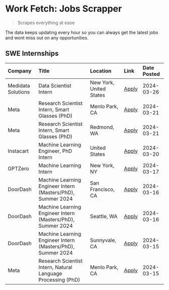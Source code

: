 # Work Fetch: Jobs Scrapper
> Scrapes everything at ease

The data keeps updating every hour so you can always get the latest jobs and wont miss out on any opportunities.

## SWE Internships
<!--START_SECTION:workfetch-->
| Company            | Title                                                        | Location                | Link                                                                                                                                                                                                                                                                     | Date Posted   |
|:-------------------|:-------------------------------------------------------------|:------------------------|:-------------------------------------------------------------------------------------------------------------------------------------------------------------------------------------------------------------------------------------------------------------------------|:--------------|
| Medidata Solutions | Data Scientist Intern                                        | New York, United States | [Apply](https://www.linkedin.com/jobs/view/data-scientist-intern-at-medidata-solutions-3810253704?refId=r7INaVySav7RM2LmgzodqA%3D%3D&trackingId=MiD2AmvRC3zGClcPzop%2FgA%3D%3D&position=10&pageNum=0&trk=public_jobs_jserp-result_search-card)                           | 2024-03-26    |
| Meta               | Research Scientist Intern, Smart Glasses (PhD)               | Menlo Park, CA          | [Apply](https://www.linkedin.com/jobs/view/research-scientist-intern-smart-glasses-phd-at-meta-3811308332?refId=r7INaVySav7RM2LmgzodqA%3D%3D&trackingId=lYNhHjeNJPAYrRLmx2g0cw%3D%3D&position=12&pageNum=0&trk=public_jobs_jserp-result_search-card)                     | 2024-03-21    |
| Meta               | Research Scientist Intern, Smart Glasses (PhD)               | Redmond, WA             | [Apply](https://www.linkedin.com/jobs/view/research-scientist-intern-smart-glasses-phd-at-meta-3811304794?refId=r7INaVySav7RM2LmgzodqA%3D%3D&trackingId=VqH7fdk3gmPKQuuSHsfyxw%3D%3D&position=13&pageNum=0&trk=public_jobs_jserp-result_search-card)                     | 2024-03-21    |
| Instacart          | Machine Learning Engineer, PhD Intern                        | United States           | [Apply](https://www.linkedin.com/jobs/view/machine-learning-engineer-phd-intern-at-instacart-3815634369?refId=r7INaVySav7RM2LmgzodqA%3D%3D&trackingId=7IXUkWIXgOnkjzU4Yn%2Bh2Q%3D%3D&position=5&pageNum=0&trk=public_jobs_jserp-result_search-card)                      | 2024-03-20    |
| GPTZero            | Machine Learning Intern                                      | New York, NY            | [Apply](https://www.linkedin.com/jobs/view/machine-learning-intern-at-gptzero-3860723963?refId=r7INaVySav7RM2LmgzodqA%3D%3D&trackingId=SS1fMPjxUVmLH%2FuqbvyyDA%3D%3D&position=9&pageNum=0&trk=public_jobs_jserp-result_search-card)                                     | 2024-03-17    |
| DoorDash           | Machine Learning Engineer Intern (Masters/PhD), Summer 2024  | San Francisco, CA       | [Apply](https://www.linkedin.com/jobs/view/machine-learning-engineer-intern-masters-phd-summer-2024-at-doordash-3736457737?refId=r7INaVySav7RM2LmgzodqA%3D%3D&trackingId=EwMzThC0LnIRk0ffuGQfiQ%3D%3D&position=3&pageNum=0&trk=public_jobs_jserp-result_search-card)     | 2024-03-16    |
| DoorDash           | Machine Learning Engineer Intern (Masters/PhD), Summer 2024  | Seattle, WA             | [Apply](https://www.linkedin.com/jobs/view/machine-learning-engineer-intern-masters-phd-summer-2024-at-doordash-3736455966?refId=r7INaVySav7RM2LmgzodqA%3D%3D&trackingId=YWlF%2BeTN%2FGbEgDbtUgJFUg%3D%3D&position=4&pageNum=0&trk=public_jobs_jserp-result_search-card) | 2024-03-16    |
| DoorDash           | Machine Learning Engineer Intern (Masters/PhD), Summer 2024  | Sunnyvale, CA           | [Apply](https://www.linkedin.com/jobs/view/machine-learning-engineer-intern-masters-phd-summer-2024-at-doordash-3736454973?refId=r7INaVySav7RM2LmgzodqA%3D%3D&trackingId=RA01bSRCz2obeuIDwIfYIg%3D%3D&position=2&pageNum=0&trk=public_jobs_jserp-result_search-card)     | 2024-03-15    |
| Meta               | Research Scientist Intern, Natural Language Processing (PhD) | Menlo Park, CA          | [Apply](https://www.linkedin.com/jobs/view/research-scientist-intern-natural-language-processing-phd-at-meta-3858718375?refId=r7INaVySav7RM2LmgzodqA%3D%3D&trackingId=wB2Clsz2It3kQ5agCtzwmg%3D%3D&position=11&pageNum=0&trk=public_jobs_jserp-result_search-card)       | 2024-03-15    |
<!--END_SECTION:workfetch-->
